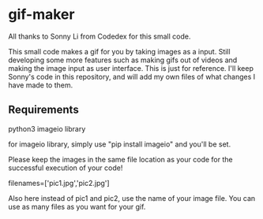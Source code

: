 # gif-maker
All thanks to Sonny Li from Codedex for this small code.

This small code makes a gif for you by taking images as a input. 
Still developing some more features such as making gifs out of videos and making the image input as user interface.
This is just for reference. I'll keep Sonny's code in this repository, and will add my own files of what changes I have made to them.


## Requirements

python3
imageio library

for imageio library, simply use "pip install imageio" and you'll be set.

Please keep the images in the same file location as your code for the successful execution of your code!

filenames=['pic1.jpg','pic2.jpg']

Also here instead of pic1 and pic2, use the name of your image file.
You can use as many files as you want for your gif.
